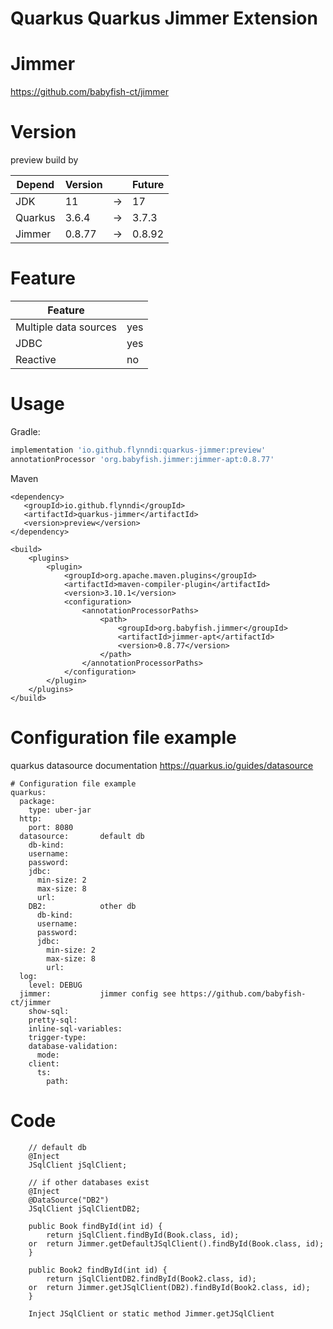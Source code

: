 # Quarkus Quarkus Jimmer Extension

# Jimmer
https://github.com/babyfish-ct/jimmer

# Version
preview build by

| Depend  | Version |    | Future |
|---------|---------|----|--------|
| JDK     | 11      | -> | 17     |
| Quarkus | 3.6.4   | -> | 3.7.3  |
| Jimmer  | 0.8.77  | -> | 0.8.92 |

# Feature
| Feature               |     |
|-----------------------|-----|
| Multiple data sources | yes |
| JDBC                  | yes |
| Reactive              | no  |

# Usage
Gradle:
```groovy
implementation 'io.github.flynndi:quarkus-jimmer:preview'
annotationProcessor 'org.babyfish.jimmer:jimmer-apt:0.8.77'
```
Maven
```maven
<dependency>
   <groupId>io.github.flynndi</groupId>
   <artifactId>quarkus-jimmer</artifactId>
   <version>preview</version>
</dependency>

<build>
    <plugins>
        <plugin>
            <groupId>org.apache.maven.plugins</groupId>
            <artifactId>maven-compiler-plugin</artifactId>
            <version>3.10.1</version>
            <configuration>
                <annotationProcessorPaths>
                    <path>
                        <groupId>org.babyfish.jimmer</groupId>
                        <artifactId>jimmer-apt</artifactId>
                        <version>0.8.77</version>
                    </path>
                </annotationProcessorPaths>
            </configuration>
        </plugin>
    </plugins>
</build>
```

# Configuration file example
quarkus datasource documentation https://quarkus.io/guides/datasource
```
# Configuration file example
quarkus:
  package:
    type: uber-jar
  http:
    port: 8080
  datasource:       default db
    db-kind:
    username:
    password:
    jdbc:
      min-size: 2
      max-size: 8
      url:
    DB2:            other db
      db-kind:
      username:
      password:
      jdbc:
        min-size: 2
        max-size: 8
        url:
  log:
    level: DEBUG
  jimmer:           jimmer config see https://github.com/babyfish-ct/jimmer
    show-sql:
    pretty-sql:
    inline-sql-variables:
    trigger-type:
    database-validation:
      mode:
    client:
      ts:
        path:
```

# Code
```
    // default db
    @Inject
    JSqlClient jSqlClient;
    
    // if other databases exist
    @Inject
    @DataSource("DB2")
    JSqlClient jSqlClientDB2;
    
    public Book findById(int id) {
        return jSqlClient.findById(Book.class, id);
    or  return Jimmer.getDefaultJSqlClient().findById(Book.class, id);    
    }
    
    public Book2 findById(int id) {
        return jSqlClientDB2.findById(Book2.class, id);
    or  return Jimmer.getJSqlClient(DB2).findById(Book2.class, id);
    }
    
    Inject JSqlClient or static method Jimmer.getJSqlClient
```